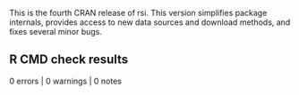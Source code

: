 This is the fourth CRAN release of rsi. This version simplifies package internals, provides access to new data sources and download methods, and fixes several minor bugs.

## R CMD check results

0 errors | 0 warnings | 0 notes

